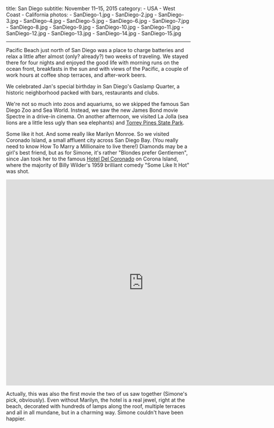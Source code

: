 title: San Diego
subtitle: November 11–15, 2015
category:
	- USA
	- West Coast
	- California
photos:
	- SanDiego-1.jpg
	- SanDiego-2.jpg
	- SanDiego-3.jpg
	- SanDiego-4.jpg
	- SanDiego-5.jpg
	- SanDiego-6.jpg
	- SanDiego-7.jpg
	- SanDiego-8.jpg
	- SanDiego-9.jpg
	- SanDiego-10.jpg
	- SanDiego-11.jpg
	- SanDiego-12.jpg
	- SanDiego-13.jpg
	- SanDiego-14.jpg
	- SanDiego-15.jpg
		
---

Pacific Beach just north of San Diego was a place to charge batteries and relax a little after almost (only? already?) two weeks of traveling. We stayed there for four nights and enjoyed the good life with morning runs on the ocean front, breakfasts in the sun and with views of the Pacific, a couple of work hours at coffee shop terraces, and after-work beers.

We celebrated Jan's special birthday in San Diego's Gaslamp Quarter, a historic neighborhood packed with bars, restaurants and clubs.

We're not so much into zoos and aquariums, so we skipped the famous San Diego Zoo and Sea World. Instead, we saw the new James Bond movie Spectre in a drive-in cinema. On another afternoon, we visited La Jolla (sea lions are a little less ugly than sea elephants) and [Torrey Pines State Park](http://torreypine.org/).

Some like it hot. And some really like Marilyn Monroe. So we visited Coronado Island, a small affluent city across San Diego Bay. (You really need to know How To Marry a Millionaire to live there!) Diamonds may be a girl's best friend, but as for Simone, it's rather "Blondes prefer Gentlemen", since Jan took her to the famous [Hotel Del Coronado](http://hoteldel.com/) on Corona Island, where the majority of Billy Wilder's 1959 brilliant comedy "Some Like It Hot" was shot.

<iframe width="750" height="563" src="https://www.youtube.com/embed/-BURpanpat8" frameborder="0" allowfullscreen></iframe>

Actually, this was also the first movie the two of us saw together (Simone's pick, obviously). Even without Marilyn, the hotel is a real jewel, right at the beach, decorated with hundreds of lamps along the roof, multiple terraces and all in all mundane, but in a charming way. Simone couldn't have been happier.
